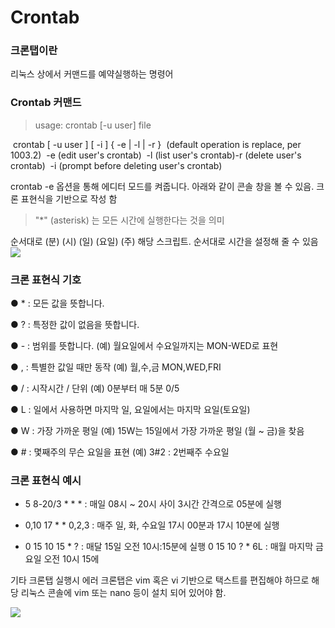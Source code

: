 # Crontab

### 크론탭이란 

리눅스 상에서 커맨드를 예약실행하는 명령어

### Crontab 커맨드
> usage:  crontab [-u user] file

​    crontab [ -u user ] [ -i ] { -e | -l | -r }
​            (default operation is replace, per 1003.2)
​    -e      (edit user's crontab)
​    -l      (list user's crontab)
​    -r      (delete user's crontab)
​    -i      (prompt before deleting user's crontab)

crontab -e 옵션을 통해 에디터 모드를 켜줍니다.
아래와 같이 콘솔 창을 볼 수 있음. 크론 표현식을 기반으로 작성 함

> "*" (asterisk) 는 모든 시간에 실행한다는 것을 의미 

순서대로 (분) (시) (일) (요일) (주) 해당 스크립트. 순서대로 시간을 설정해 줄 수 있음
<img src="https://user-images.githubusercontent.com/48937399/159390287-21e834af-b2b7-412e-aca4-68d2962dcdca.png">

### 크론 표현식 기호

● * : 모든 값을 뜻합니다.

● ? : 특정한 값이 없음을 뜻합니다. 

● - : 범위를 뜻합니다. (예) 월요일에서 수요일까지는 MON-WED로 표현

● , : 특별한 값일 때만 동작 (예) 월,수,금 MON,WED,FRI 

● / : 시작시간 / 단위  (예) 0분부터 매 5분 0/5

● L : 일에서 사용하면 마지막 일, 요일에서는 마지막 요일(토요일)

● W : 가장 가까운 평일 (예) 15W는 15일에서 가장 가까운 평일 (월 ~ 금)을 찾음

● # : 몇째주의 무슨 요일을 표현 (예) 3#2 : 2번째주 수요일


### 크론 표현식 예시

- 5 8-20/3 * * * : 매일 08시 ~ 20시 사이 3시간 간격으로 05분에 실행

- 0,10 17 * * 0,2,3 : 매주 일, 화, 수요일 17시 00분과 17시 10분에 실행

- 0 15 10 15 * ? : 매달 15일 오전 10시:15분에 실행
  0 15 10 ? * 6L : 매월 마지막 금요일 오전 10시 15에



기타 크론탭 실행시 에러 크론탭은 vim 혹은 vi 기반으로 택스트를 편집해야 하므로 해당 리눅스 콘솔에 vim 또는 nano 등이 설치 되어 있어야 함.

<img src="https://user-images.githubusercontent.com/48937399/159389976-e2828827-e5a7-403f-a41d-561c6f6825ac.png">